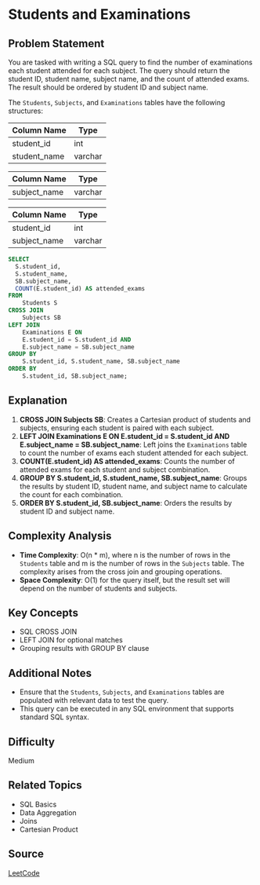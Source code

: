 # Students and Examinations

## Problem Statement
You are tasked with writing a SQL query to find the number of examinations each student attended for each subject. The query should return the student ID, student name, subject name, and the count of attended exams. The result should be ordered by student ID and subject name.

The `Students`, `Subjects`, and `Examinations` tables have the following structures:

| Column Name    | Type    |
|----------------|---------|
| student_id     | int     |
| student_name   | varchar |

| Column Name    | Type    |
|----------------|---------|
| subject_name   | varchar |

| Column Name    | Type    |
|----------------|---------|
| student_id     | int     |
| subject_name   | varchar |

```sql
SELECT
  S.student_id,
  S.student_name,
  SB.subject_name,
  COUNT(E.student_id) AS attended_exams
FROM
    Students S
CROSS JOIN 
    Subjects SB
LEFT JOIN 
    Examinations E ON
    E.student_id = S.student_id AND
    E.subject_name = SB.subject_name
GROUP BY
    S.student_id, S.student_name, SB.subject_name
ORDER BY
    S.student_id, SB.subject_name;
```

## Explanation
1. **CROSS JOIN Subjects SB**: Creates a Cartesian product of students and subjects, ensuring each student is paired with each subject.
2. **LEFT JOIN Examinations E ON E.student_id = S.student_id AND E.subject_name = SB.subject_name**: Left joins the `Examinations` table to count the number of exams each student attended for each subject.
3. **COUNT(E.student_id) AS attended_exams**: Counts the number of attended exams for each student and subject combination.
4. **GROUP BY S.student_id, S.student_name, SB.subject_name**: Groups the results by student ID, student name, and subject name to calculate the count for each combination.
5. **ORDER BY S.student_id, SB.subject_name**: Orders the results by student ID and subject name.

## Complexity Analysis
- **Time Complexity**: O(n * m), where n is the number of rows in the `Students` table and m is the number of rows in the `Subjects` table. The complexity arises from the cross join and grouping operations.
- **Space Complexity**: O(1) for the query itself, but the result set will depend on the number of students and subjects.

## Key Concepts
- SQL CROSS JOIN
- LEFT JOIN for optional matches
- Grouping results with GROUP BY clause

## Additional Notes
- Ensure that the `Students`, `Subjects`, and `Examinations` tables are populated with relevant data to test the query.
- This query can be executed in any SQL environment that supports standard SQL syntax.

## Difficulty
Medium

## Related Topics
- SQL Basics
- Data Aggregation
- Joins
- Cartesian Product

## Source
[LeetCode](https://leetcode.com/problems/students-and-examinations/?envType=study-plan-v2&envId=top-sql-50)
